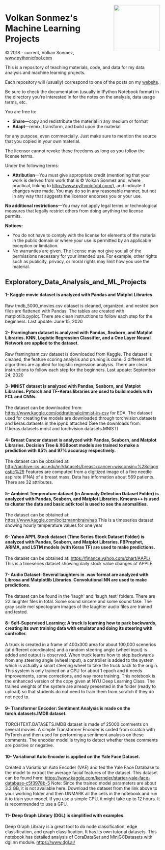 <p>
  <a href="https://avatars.githubusercontent.com/u/30424551?v=4"><img width="150" align='right' src="https://avatars.githubusercontent.com/u/30424551?v=4"></a>
</p>



# Volkan Sonmez's Machine Learning Projects

© 2018 - current, Volkan Sonmez, www.pythonicfool.com

This is a repository of teaching materials, code, and data for my data analysis and machine learning projects.

Each repository will (usually) correspond to one of the posts on my [website](http://www.pythonicfool.com/).

Be sure to check the documentation (usually in IPython Notebook format) in the directory you're interested in for the notes on the analysis, data usage terms, etc.

You are free to:

* **Share**—copy and redistribute the material in any medium or format
* **Adapt**—remix, transform, and build upon the material

for any purpose, even commercially. Just make sure to mention the source that you copied in your own material. 

The licensor cannot revoke these freedoms as long as you follow the license terms.

Under the following terms:

* **Attribution**—You must give appropriate credit (mentioning that your work is derived from work that is © Volkan Sonmez and, where practical, linking to http://www.pythonicfool.com/), and indicate if changes were made. You may do so in any reasonable manner, but not in any way that suggests the licensor endorses you or your use.

**No additional restrictions**—You may not apply legal terms or technological measures that legally restrict others from doing anything the license permits.

**Notices:**

* You do not have to comply with the license for elements of the material in the public domain or where your use is permitted by an applicable exception or limitation.
* No warranties are given. The license may not give you all of the permissions necessary for your intended use. For example, other rights such as publicity, privacy, or moral rights may limit how you use the material.

<p>


## Exploratory_Data_Analysis_and_ML_Projects


#### 1- Kaggle movie dataset is analyzed with Pandas and Matplot Libraries.
Raw tmdb_5000_movies.csv dataset is cleaned, organized, and nested json files are flattened with Pandas. The tables are created with matplotlib.pyplot. There are clean instructions to follow each step for the beginners. Last update: June 15, 2020


#### 2- Framingham dataset is analyzed with Pandas, Seaborn, and Matplot Libraries. KNN, Logistic Regression Classifier, and a One Layer Neural Network are applied to the dataset.
Raw framingham.csv dataset is downloaded from Kaggle. The dataset is cleaned, the feature scoring analysis and pruning is done. 3 different ML algorithms are applied for logistic regression analysis. There are clean instructions to follow each step for the beginners. Last update: September 24, 2020


#### 3- MNIST dataset is analyzed with Pandas, Seaborn, and Matplot Libraries. Pytorch and TF-Keras libraries are used to build models with FCL and CNNs.
The dataset can be downloaded from: https://www.kaggle.com/oddrationale/mnist-in-csv for EDA. 
The dataset used for creating the models are downloaded through torchvision.datasets and keras.datasets in the ipynb attached
(See the downloads from: tf.keras.datasets.mnist and torchvision.datasets.MNIST)


#### 4- Breast Cancer dataset is analyzed with Pandas, Seaborn, and Matplot Libraries. Decision Tree & XGBoost models are trained to make a prediction with 95% and 97% accuracy respectively.
The dataset can be obtained at: http://archive.ics.uci.edu/ml/datasets/breast+cancer+wisconsin+%28diagnostic%29
Features are computed from a digitized image of a fine needle aspirate (FNA) of a breast mass. Data has information about 569 patients. There are 32 attributes.


#### 5- Ambient Temperature dataset (in Anomaly Detection Dataset Folder) is analyzed with Pandas, Seaborn, and Matplot Libraries. Kmeans++ is used to cluster the data and basic adtk tool is used to see the anomalities.
The dataset can be obtained at: https://www.kaggle.com/boltzmannbrain/nab
This is a timeseries dataset showing hourly temperature values for one year


#### 6- Yahoo APPL Stock dataset (Time Series Stock Dataset Folder) is analyzed with Pandas, Seaborn, and Matplot Libraries. FBProphet, ARIMA, and LSTM models (with Keras TF) are used to make predictions.
The dataset can be obtained at: https://finance.yahoo.com/chart/AAPL/
This is a timeseries dataset showing daily stock value changes of APPLE. 


#### 7- Audio Dataset: Several laughters in .wav format are analyzed with Librosa and Matplotlib Libraries. Convolutional NN are used to make predictions.
The dataset can be found in the 'laugh' and 'laugh_test' folders.
There are 22 laughter files in total. Some sound sincere and some sound fake. The gray scale mel spectogram images of the laughter audio files are trained and tested. 


#### 8- Self-Supervised Learning: A truck is learning how to park backwards, creating its own training data with emulator and doing its steering with controller.
A truck is created in a frame of 400x300 area for about 100,000 scenerios (at different coordinates) and a random steering angle (wheel input) is added and output is observed. When truck learns how to step backwards from any steering angle (wheel input), a controller is added to the system which is actually a smart steering wheel to take the truck back to the origin. This system is only trained on a CPU for about 1 epoch and it needs improvements, some corrections, and way more training. This notebook is the enhanced version of the copy given at NYU Deep Learning Class. The trained weights of the system are already presented in the folder (ready to upload) so that students do not need to train them from scratch if they do not need to. 


#### 9- Transformer Encoder: Sentiment Analysis is made on the torch.datasets.IMDB dataset.
TORCHTEXT.DATASETS.IMDB dataset is made of 25000 comments on several movies. A simple Transformer Encoder is coded from scratch with PyTorch and then used for performing a sentiment analysis on these comments. The encoder model is trying to detect whether these comments are positive or negative. 


#### 10- Variational Auto Encoder is applied on the Yale Face Dataset.
Created a Variational Auto Encoder (VAE) and fed the Yale Face Database to the model to extract the average facial features of the dataset. This dataset can be found here: https://www.kaggle.com/kerneler/starter-yale-face-database-c5f3978b-5
Note: Since the trained model parameters are about 3.2 GB, it is not available here. Download the dataset from the link above to your working folder and then UNMARK all the cells in the notebook and run it to train your model. If you use a simple CPU, it might take up to 12 hours. It is recommended to use a GPU. 


#### 11- Deep Graph Library (DGL) is simplified with examples.
Deep Graph Library is a great tool to do node classification, edge classification, and graph classification. It has its own tutorial datasets. This notebook has detailed analysis of CoraDataSet and MiniGCDatasets with dgl.nn module. https://www.dgl.ai/  






